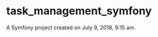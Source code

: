 task_management_symfony
=======================

A Symfony project created on July 9, 2018, 9:15 am.
